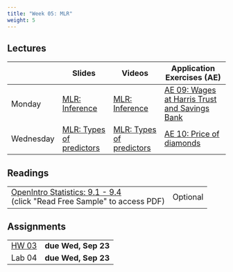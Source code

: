 ```yaml
---
title: "Week 05: MLR"
weight: 5
---
```


<style>
table {
font-size: 18px;
}

</style>

## Lectures

|           | Slides                   | Videos | Application Exercises (AE) |
|-----------|--------------------------|--------|--------|
| Monday    | [MLR: Inference](https://sta210-fa20.netlify.app/slides/09-mlr-inference.html)| [MLR: Inference](https://warpwire.duke.edu/w/G3EEAA/) | [AE 09: Wages at Harris Trust and Savings Bank](https://sta210-fa20.netlify.app/appex/ae-09-harris-bank.html)|
| Wednesday | [MLR: Types of predictors](https://sta210-fa20.netlify.app/slides/10-mlr-predictor-types.html) | [MLR: Types of predictors](https://warpwire.duke.edu/w/d3UEAA/) | [AE 10: Price of diamonds](https://sta210-fa20.netlify.app/appex/ae-10-diamonds.html)|


## Readings

|            |   |
|------------|---|
| [OpenIntro Statistics: 9.1 - 9.4 ](https://leanpub.com/openintro-statistics) <br> (click "Read Free Sample" to access PDF) | Optional  |



## Assignments

|                        |   |
|------------------------|---|
| [HW 03](https://sta210-fa20.netlify.app/hw/hw-03.html)| **due Wed, Sep 23** |
| Lab 04          | **due Wed, Sep 23** |






